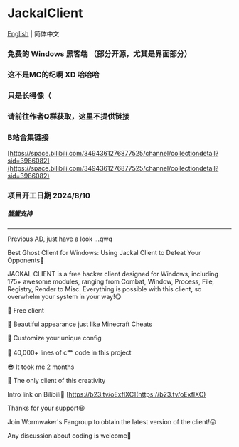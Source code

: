 # JackalClient

[English](./README.md) | 简体中文

### 免费的 Windows 黑客端 （部分开源，尤其是界面部分）

### 这不是MC的纪啊 XD 哈哈哈

### 只是长得像（

### 请前往作者Q群获取，这里不提供链接

### B站合集链接
[https://space.bilibili.com/3494361276877525/channel/collectiondetail?sid=3986082](https://space.bilibili.com/3494361276877525/channel/collectiondetail?sid=3986082)

### 项目开工日期 2024/8/10

##### 蟹蟹支持
____________________________

Previous AD, just have a look ...qwq

Best Ghost Client for Windows: Using Jackal Client to Defeat Your Opponents🥰

JACKAL CLIENT is a free hacker client designed for Windows, including 175+ awesome modules, ranging from Combat, Window, Process, File, Registry, Render to Misc. Everything is possible with this client, so overwhelm your system in your way!😋

🍎 Free client

🚁 Beautiful appearance just like Minecraft Cheats

🍱 Customize your unique config

🍔 40,000+ lines of c艹 code in this project

😎 It took me 2 months

🎁 The only client of this creativity

Intro link on Bilibili🤗
[https://b23.tv/oExflXC](https://b23.tv/oExflXC)

Thanks for your support😆

Join Wormwaker's Fangroup to obtain the latest version of the client!😛

Any discussion about coding is welcome🤠
